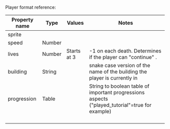 Player format reference:

| Property name | Type   | Values      | Notes                                                                                          |
|---------------|--------|-------------|------------------------------------------------------------------------------------------------|
| sprite        |        |             |                                                                                                |
| speed         | Number |             |                                                                                                |
| lives         | Number | Starts at 3 | -1 on each death. Determines if the player can "continue" .                                    |
| building      | String |             | snake case version of the name of the building the player is currently in                      |
| progression   | Table  |             | String to boolean table of important progressions aspects ("played_tutorial"=true for example) |
|               |        |             |                                                                                                |
|               |        |             |                                                                                                |
|               |        |             |                                                                                                |
|               |        |             |                                                                                                |

